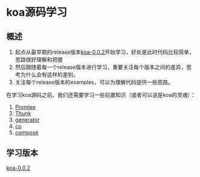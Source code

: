# koa源码学习

## 概述

1. 起点从最早期的release版本[koa-0.0.2](https://github.com/koajs/koa/releases/tag/0.0.2)开始学习，好处是此时代码比较简单，思路很好理解和把握
2. 然后跟随着每一个release版本进行学习，重要关注每个版本之间的差异，思考为什么会有这样的差别。
3. 关注每个release版本的examples，可以为理解代码提供一些思路。

在学习koa源码之前，我们还需要学习一些前置知识（或者可以说是koa的灵魂）：

1. [Promise](../es6/promise.md)
2. [Thunk](../es6/thunk.md)
3. [generator](../es6/generator.md)
4. [co](co.md)
5. [compose](compose.md)

## 学习版本

[koa-0.0.2](./koa-0.0.2.md)

